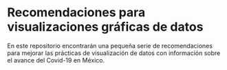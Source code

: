 # Recomendaciones para visualizaciones gráficas de datos
En este repositorio encontrarán una pequeña serie de recomendaciones para mejorar las prácticas de visualización de datos con información sobre el avance del Covid-19 en México.
